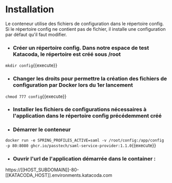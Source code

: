 # Installation

Le conteneur utilise des fichiers de configuration dans le répertoire config.
Si le répertoire config ne contient pas de fichier, il installe une configuration par défaut qu'il faut modifier.

 - ### Créer un répertoire config. Dans notre espace de test Katacoda, le répertoire est créé sous /root

`mkdir config`{{execute}} 

 - ### Changer les droits pour permettre la création des fichiers de configuration par Docker lors du 1er lancement

`chmod 777 config`{{execute}}

- ### Installer les fichiers de configurations nécessaires à l'application dans le répertoire config précédemment créé



 - ### Démarrer le conteneur 

`docker run -e SPRING_PROFILES_ACTIVE=saml -v /root/config:/app/config -p 80:8080 ghcr.io/passtech/saml-service-provider:1.1.0`{{execute}}

- ### Ouvrir l'url de l'application démarrée dans le container :

https://[[HOST_SUBDOMAIN]]-80-[[KATACODA_HOST]].environments.katacoda.com


